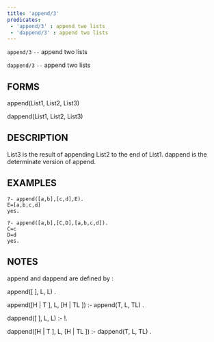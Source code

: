 ```yaml
---
title: 'append/3'
predicates:
 - 'append/3' : append two lists
 - 'dappend/3' : append two lists
---
```

`append/3` `--` append two lists

`dappend/3` `--` append two lists


## FORMS

append(List1, List2, List3)

dappend(List1, List2, List3)


## DESCRIPTION

List3 is the result of appending List2 to the end of List1. dappend is the determinate version of append.


## EXAMPLES

```
?- append([a,b],[c,d],E).
E=[a,b,c,d]
yes.
```

```
?- append([a,b],[C,D],[a,b,c,d]).
C=c
D=d
yes.
```


## NOTES

append and dappend are defined by :

append([ ], L, L) .

append([H | T ], L, [H | TL ]) :- append(T, L, TL) .


dappend([ ], L, L) :- !.

dappend([H | T ], L, [H | TL ]) :- dappend(T, L, TL) .

